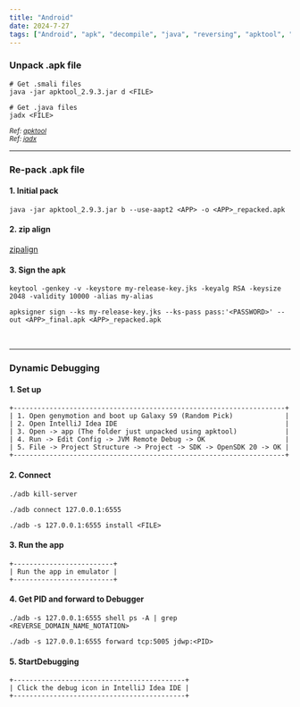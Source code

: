 ```yaml
---
title: "Android"
date: 2024-7-27
tags: ["Android", "apk", "decompile", "java", "reversing", "apktool", "adb"]
---
```


### Unpack .apk file

<div>

```console
# Get .smali files
java -jar apktool_2.9.3.jar d <FILE>
```

```console
# Get .java files
jadx <FILE>
```

</div>

<small>*Ref: [apktool](https://apktool.org/)*</small>
<br>
<small>*Ref: [jadx](https://github.com/skylot/jadx)*</small>


---

### Re-pack .apk file

#### 1. Initial pack

<div>

```console
java -jar apktool_2.9.3.jar b --use-aapt2 <APP> -o <APP>_repacked.apk
```

</div>

#### 2. zip align

<div>

[zipalign](https://www.sisik.eu/zipalign)

</div>

#### 3. Sign the apk

<div>

```console
keytool -genkey -v -keystore my-release-key.jks -keyalg RSA -keysize 2048 -validity 10000 -alias my-alias
```

```console
apksigner sign --ks my-release-key.jks --ks-pass pass:'<PASSWORD>' --out <APP>_final.apk <APP>_repacked.apk
```

</div>

<br>

---

### Dynamic Debugging

#### 1. Set up

<div>

```console
+--------------------------------------------------------------------+
| 1. Open genymotion and boot up Galaxy S9 (Random Pick)             |
| 2. Open IntelliJ Idea IDE                                          |
| 3. Open -> app (The folder just unpacked using apktool)            |
| 4. Run -> Edit Config -> JVM Remote Debug -> OK                    |
| 5. File -> Project Structure -> Project -> SDK -> OpenSDK 20 -> OK |
+--------------------------------------------------------------------+
```

</div>

#### 2. Connect

<div>

```console
./adb kill-server
```

```console
./adb connect 127.0.0.1:6555
```

```console
./adb -s 127.0.0.1:6555 install <FILE>
```

</div>

#### 3. Run the app

<div>

```console
+-------------------------+
| Run the app in emulator |
+-------------------------+
```

</div>

#### 4. Get PID and forward to Debugger

<div>

```console
./adb -s 127.0.0.1:6555 shell ps -A | grep <REVERSE_DOMAIN_NAME_NOTATION>
```

```console
./adb -s 127.0.0.1:6555 forward tcp:5005 jdwp:<PID>
```

</div>

#### 5. StartDebugging

<div>

```console
+-------------------------------------------+
| Click the debug icon in IntelliJ Idea IDE |
+-------------------------------------------+
```

</div>

<br>